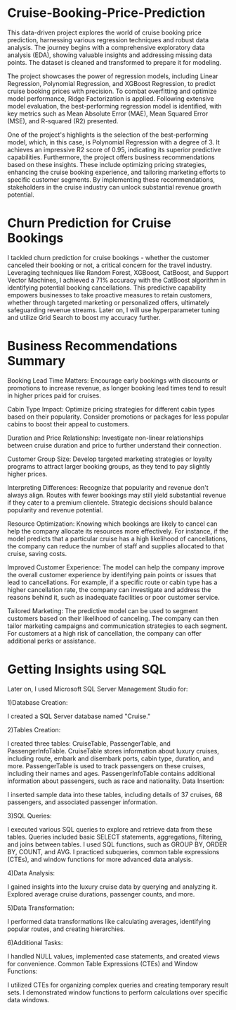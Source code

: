 # Cruise-Booking-Price-Prediction

This data-driven project explores the world of cruise booking price prediction, harnessing various regression techniques and robust data analysis. The journey begins with a comprehensive exploratory data analysis (EDA), showing valuable insights and addressing missing data points. The dataset is cleaned and transformed to prepare it for modeling.

The project showcases the power of regression models, including Linear Regression, Polynomial Regression, and XGBoost Regression, to predict cruise booking prices with precision. To combat overfitting and optimize model performance, Ridge Factorization is applied. Following extensive model evaluation, the best-performing regression model is identified, with key metrics such as Mean Absolute Error (MAE), Mean Squared Error (MSE), and R-squared (R2) presented.

One of the project's highlights is the selection of the best-performing model, which, in this case, is Polynomial Regression with a degree of 3. It achieves an impressive R2 score of 0.95, indicating its superior predictive capabilities. Furthermore, the project offers business recommendations based on these insights. These include optimizing pricing strategies, enhancing the cruise booking experience, and tailoring marketing efforts to specific customer segments. By implementing these recommendations, stakeholders in the cruise industry can unlock substantial revenue growth potential.

# Churn Prediction for Cruise Bookings

I tackled churn prediction for cruise bookings - whether the customer canceled their booking or not, a critical concern for the travel industry. Leveraging techniques like Random Forest, XGBoost, CatBoost, and Support Vector Machines, I achieved a 71% accuracy with the CatBoost algorithm in identifying potential booking cancellations.  This predictive capability empowers businesses to take proactive measures to retain customers, whether through targeted marketing or personalized offers, ultimately safeguarding revenue streams. 
Later on, I will use hyperparameter tuning and utilize Grid Search to boost my accuracy further.

# Business Recommendations Summary

Booking Lead Time Matters: Encourage early bookings with discounts or promotions to increase revenue, as longer booking lead times tend to result in higher prices paid for cruises.

Cabin Type Impact: Optimize pricing strategies for different cabin types based on their popularity. Consider promotions or packages for less popular cabins to boost their appeal to customers.

Duration and Price Relationship: Investigate non-linear relationships between cruise duration and price to further understand their connection.

Customer Group Size: Develop targeted marketing strategies or loyalty programs to attract larger booking groups, as they tend to pay slightly higher prices.

Interpreting Differences: Recognize that popularity and revenue don't always align. Routes with fewer bookings may still yield substantial revenue if they cater to a premium clientele. Strategic decisions should balance popularity and revenue potential.

Resource Optimization: Knowing which bookings are likely to cancel can help the company allocate its resources more effectively. For instance, if the model predicts that a particular cruise has a high likelihood of cancellations, the company can reduce the number of staff and supplies allocated to that cruise, saving costs.

Improved Customer Experience: The model can help the company improve the overall customer experience by identifying pain points or issues that lead to cancellations. For example, if a specific route or cabin type has a higher cancellation rate, the company can investigate and address the reasons behind it, such as inadequate facilities or poor customer service.

Tailored Marketing: The predictive model can be used to segment customers based on their likelihood of canceling. The company can then tailor marketing campaigns and communication strategies to each segment. For customers at a high risk of cancellation, the company can offer additional perks or assistance.

# Getting Insights using SQL

Later on, I used Microsoft SQL Server Management Studio for:

1)Database Creation:

I created a SQL Server database named "Cruise."

2)Tables Creation:

I created three tables: CruiseTable, PassengerTable, and PassengerInfoTable.
CruiseTable stores information about luxury cruises, including route, embark and disembark ports, cabin type, duration, and more.
PassengerTable is used to track passengers on these cruises, including their names and ages.
PassengerInfoTable contains additional information about passengers, such as race and nationality.
Data Insertion:

I inserted sample data into these tables, including details of 37 cruises, 68 passengers, and associated passenger information.

3)SQL Queries:

I executed various SQL queries to explore and retrieve data from these tables.
Queries included basic SELECT statements, aggregations, filtering, and joins between tables.
I used SQL functions, such as GROUP BY, ORDER BY, COUNT, and AVG.
I practiced subqueries, common table expressions (CTEs), and window functions for more advanced data analysis.

4)Data Analysis:

I gained insights into the luxury cruise data by querying and analyzing it.
Explored average cruise durations, passenger counts, and more.

5)Data Transformation:

I performed data transformations like calculating averages, identifying popular routes, and creating hierarchies.

6)Additional Tasks:

I handled NULL values, implemented case statements, and created views for convenience.
Common Table Expressions (CTEs) and Window Functions:

I utilized CTEs for organizing complex queries and creating temporary result sets.
I demonstrated window functions to perform calculations over specific data windows.
